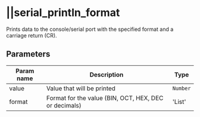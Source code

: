 ||serial_println_format
==========

Prints data to the console/serial port with the specified format and a carriage return (CR).

Parameters
----------

| Param name | Description | Type     |
 ------------|-------------|----------
| value     | Value that will be printed | `Number` |
| format     | Format for the value (BIN, OCT, HEX, DEC or decimals) | 'List' |
